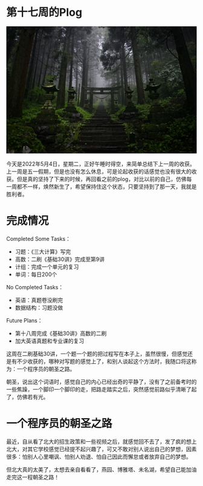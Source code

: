 # 第十七周的Plog

![](Source/17/preface.jpg)

​		今天是2022年5月4日，星期二，正好午睡时得空，来简单总结下上一周的收获。上一周是五一假期，但是也没有怎么休息，可是论起收获的话感觉也没有很大的收获。但是真的坚持了下来的时候，再回看之前的plog，对比以前的自己，仿佛每一周都不一样，焕然新生了，希望保持住这个状态，只要坚持到了那一天，我就是胜利者。



# 完成情况

Completed Some Tasks：

- 习题：《三大计算》写完
- 高数：二刷《基础30讲》完成至第9讲
- 计组：完成一个单元的复习
- 单词：每日200个

No Completed Tasks：

- 英语：真题卷没刷完
- 数据结构：习题没做

Future Plans：

- 第十八周完成《基础30讲》高数的二刷
- 加大英语真题和专业课的复习

​		这周在二刷基础30讲，一个题一个题的把过程写在本子上，虽然很慢，但感觉还是有不少收获的，哪种对写题的感觉上了，和别人谈起这个方法时，我随口将这称为：一个程序员的朝圣之路。

​		朝圣，说出这个词语时，感觉自己的内心已经出奇的平静了，没有了之前备考时的一些焦躁，一个脚印一个脚印的走，把路走踏实之后，突然感觉前路似乎清晰了起了，仿佛若有光。





# 一个程序员的朝圣之路

​		最近，自从看了北大的招生政策和一些视频之后，就感觉回不去了，发了疯的想上北大，对其它学校感觉已经提不起兴趣了，可又不敢对别人说出自己的梦想，因素很多：怕别人心里嘲讽、怕别人劝退、怕自己因此而懈怠或者放弃自己的梦想。

​		但北大真的太美了，太想去亲自看看了，燕园、博雅塔、未名湖，希望自己能加油走完这一程朝圣之路！